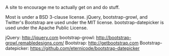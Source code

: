 A site to encourage me to actually get on and do stuff.

Most is under a BSD 3-clause license.
jQuery, bootstrap-growl, and Twitter's Bootstrap are used under the MIT license.
bootstrap-datepicker is used under the Apache Public License.

jQuery: http://jquery.com
bootstrap-growl: http://bootstrap-growl.remabledesigns.com/
Bootstrap: http://getbootstrap.com
Bootstrap-datepicker: https://github.com/eternicode/bootstrap-datepicker
